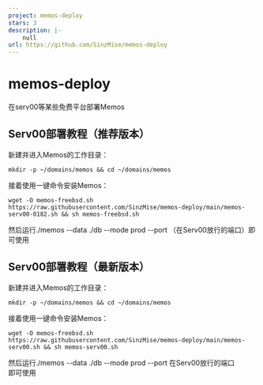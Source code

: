 ```yaml
---
project: memos-deploy
stars: 3
description: |-
    null
url: https://github.com/SinzMise/memos-deploy
---
```


# memos-deploy
在serv00等某些免费平台部署Memos

## Serv00部署教程（推荐版本）
新建并进入Memos的工作目录：
```
mkdir -p ~/domains/memos && cd ~/domains/memos
```
接着使用一键命令安装Memos：
```
wget -O memos-freebsd.sh https://raw.githubusercontent.com/SinzMise/memos-deploy/main/memos-serv00-0182.sh && sh memos-freebsd.sh
```
然后运行./memos --data ./db --mode prod --port （在Serv00放行的端口）即可使用

## Serv00部署教程（最新版本）
新建并进入Memos的工作目录：
```
mkdir -p ~/domains/memos && cd ~/domains/memos
```
接着使用一键命令安装Memos：
```
wget -O memos-freebsd.sh https://raw.githubusercontent.com/SinzMise/memos-deploy/main/memos-serv00.sh && sh memos-serv00.sh
```
然后运行./memos --data ./db --mode prod --port 在Serv00放行的端口  
即可使用


